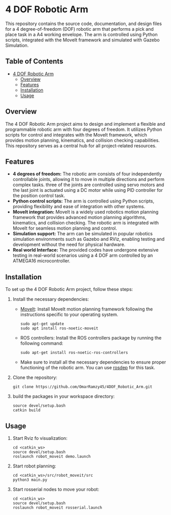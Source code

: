 # 4 DOF Robotic Arm

This repository contains the source code, documentation, and design files for a 4 degree-of-freedom (DOF) robotic arm that performs a pick and place task in a A4 working envelope. The arm is controlled using Python scripts, integrated with the MoveIt framework and simulated with Gazebo Simulation.

## Table of Contents

- [4 DOF Robotic Arm](#4-dof-robotic-arm)
  - [Overview](#overview)
  - [Features](#features)
  - [Installation](#installation)
  - [Usage](#usage)

## Overview

The 4 DOF Robotic Arm project aims to design and implement a flexible and programmable robotic arm with four degrees of freedom. It utilizes Python scripts for control and integrates with the MoveIt framework, which provides motion planning, kinematics, and collision checking capabilities. This repository serves as a central hub for all project-related resources.

## Features

- **4 degrees of freedom:** The robotic arm consists of four independently controllable joints, allowing it to move in multiple directions and perform complex tasks. three of the joints are controlled using servo motors and the last joint is actuated using a DC motor while using PID controller for the position control task.
- **Python control scripts:** The arm is controlled using Python scripts, providing flexibility and ease of integration with other systems.
- **MoveIt integration:** MoveIt is a widely used robotics motion planning framework that provides advanced motion planning algorithms, kinematics, and collision checking. The robotic arm is integrated with MoveIt for seamless motion planning and control.
- **Simulation support:** The arm can be simulated in popular robotics simulation environments such as Gazebo and RViz, enabling testing and development without the need for physical hardware.
- **Real world Interface:** The provided codes have undergone extensive testing in real-world scenarios using a 4 DOF arm controlled by an ATMEGA16 microcontroller.
## Installation

To set up the 4 DOF Robotic Arm project, follow these steps:
1. Install the necessary dependencies:

   - [MoveIt](https://moveit.ros.org/install/): Install MoveIt motion planning framework following the instructions specific to your operating system.
      ```shell
     sudo apt-get update    
     sudo apt install ros-noetic-moveit
     ```


   - ROS controllers: Install the ROS controllers package by running the following command:

     ```shell
     sudo apt-get install ros-noetic-ros-controllers
     ```

   - Make sure to install all the necessary dependencies to ensure proper functioning of the robotic arm. You can use [rosdep](http://wiki.ros.org/rosdep) for this task.

2. Clone the repository:

   ```shell
   git clone https://github.com/OmarRamzy45/4DOF_Robotic_Arm.git
   ```

3. build the packages in your workspace directory:
   ```shell
   source devel/setup.bash
   catkin build
   ```
## Usage

1. Start Rviz fo visualization:
   ```shell
   cd <catkin_ws>
   source devel/setup.bash
   roslaunch robot_moveit demo.launch
   ```
2. Start robot planning: 
   ```shell
   cd <catkin_ws>/src/robot_moveit/src
   python3 main.py
   ```
3. Start rosserial nodes to move your robot:
   ```shell
   cd <catkin_ws>
   source devel/setup.bash
   roslaunch robot_moveit rosserial.launch
    ```   
